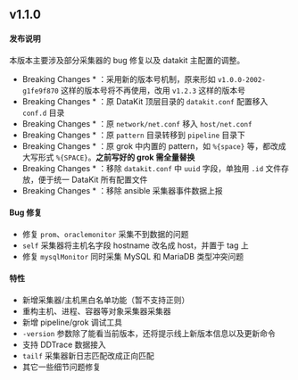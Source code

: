 ## v1.1.0

#### 发布说明

本版本主要涉及部分采集器的 bug 修复以及 datakit 主配置的调整。

* Breaking Changes * ：采用新的版本号机制，原来形如 `v1.0.0-2002-g1fe9f870` 这样的版本号将不再使用，改用 `v1.2.3` 这样的版本号
* Breaking Changes * ：原 DataKit 顶层目录的 `datakit.conf` 配置移入 `conf.d` 目录
* Breaking Changes * ：原 `network/net.conf` 移入 `host/net.conf`
* Breaking Changes * ：原 `pattern` 目录转移到 `pipeline` 目录下
* Breaking Changes * ：原 grok 中内置的 pattern，如 `%{space}` 等，都改成大写形式 `%{SPACE}`。**之前写好的 grok 需全量替换**
* Breaking Changes * ：移除 `datakit.conf` 中 `uuid` 字段，单独用 `.id` 文件存放，便于统一 DataKit 所有配置文件
* Breaking Changes * ：移除 ansible 采集器事件数据上报

#### Bug 修复

- 修复 `prom`、`oraclemonitor` 采集不到数据的问题
- `self` 采集器将主机名字段 hostname 改名成 host，并置于 tag 上
- 修复 `mysqlMonitor` 同时采集 MySQL 和 MariaDB 类型冲突问题

#### 特性

- 新增采集器/主机黑白名单功能（暂不支持正则）
- 重构主机、进程、容器等对象采集器采集器
- 新增 pipeline/grok 调试工具
- `-version` 参数除了能看当前版本，还将提示线上新版本信息以及更新命令
- 支持 DDTrace 数据接入
- `tailf` 采集器新日志匹配改成正向匹配
- 其它一些细节问题修复
